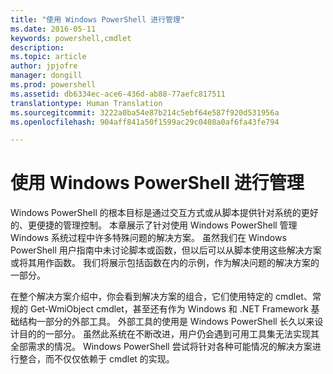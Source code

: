 ```yaml
---
title: "使用 Windows PowerShell 进行管理"
ms.date: 2016-05-11
keywords: powershell,cmdlet
description: 
ms.topic: article
author: jpjofre
manager: dongill
ms.prod: powershell
ms.assetid: db6334ec-ace6-436d-ab88-77aefc817511
translationtype: Human Translation
ms.sourcegitcommit: 3222a0ba54e87b214c5ebf64e587f920d531956a
ms.openlocfilehash: 904aff841a50f1599ac29c0408a0af6fa43fe794

---
```


# 使用 Windows PowerShell 进行管理
Windows PowerShell 的根本目标是通过交互方式或从脚本提供针对系统的更好的、更便捷的管理控制。 本章展示了针对使用 Windows PowerShell 管理 Windows 系统过程中许多特殊问题的解决方案。 虽然我们在 Windows PowerShell 用户指南中未讨论脚本或函数，但以后可以从脚本使用这些解决方案或将其用作函数。 我们将展示包括函数在内的示例，作为解决问题的解决方案的一部分。

在整个解决方案介绍中，你会看到解决方案的组合，它们使用特定的 cmdlet、常规的 Get-WmiObject cmdlet，甚至还有作为 Windows 和 .NET Framework 基础结构一部分的外部工具。 外部工具的使用是 Windows PowerShell 长久以来设计目的的一部分。 虽然此系统在不断改进，用户仍会遇到可用工具集无法实现其全部需求的情况。 Windows PowerShell 尝试将针对各种可能情况的解决方案进行整合，而不仅仅依赖于 cmdlet 的实现。




<!--HONumber=Aug16_HO4-->


